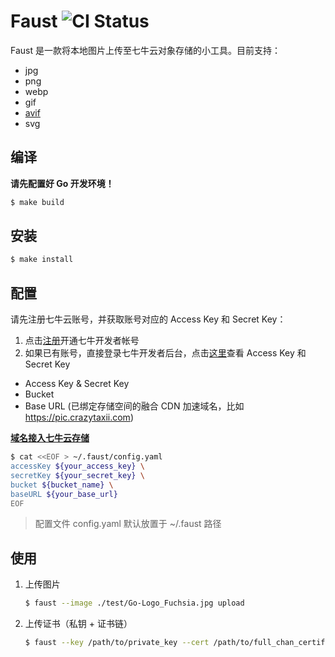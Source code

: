 # Faust ![CI Status](https://github.com/crazytaxii/faust/actions/workflows/ci.yaml/badge.svg)

Faust 是一款将本地图片上传至七牛云对象存储的小工具。目前支持：

- jpg
- png
- webp
- gif
- [avif](https://aomediacodec.github.io/av1-avif/)
- svg

## 编译

**请先配置好 Go 开发环境！**

```bash
$ make build
```

## 安装

```bash
$ make install
```

## 配置

请先注册七牛云账号，并获取账号对应的 Access Key 和 Secret Key：

1. 点击[注册](https://portal.qiniu.com/signup?ref=developer.qiniu.com)开通七牛开发者帐号
2. 如果已有账号，直接登录七牛开发者后台，点击[这里](https://portal.qiniu.com/user/key)查看 Access Key 和 Secret Key

- Access Key & Secret Key
- Bucket
- Base URL (已绑定存储空间的融合 CDN 加速域名，比如 <https://pic.crazytaxii.com>)

**[域名接入七牛云存储](https://developer.qiniu.com/fusion/manual/4939/the-domain-name-to-access)**

```bash
$ cat <<EOF > ~/.faust/config.yaml
accessKey ${your_access_key} \
secretKey ${your_secret_key} \
bucket ${bucket_name} \
baseURL ${your_base_url}
EOF
```

> 配置文件 config.yaml 默认放置于 ~/.faust 路径

## 使用

1. 上传图片

    ```bash
    $ faust --image ./test/Go-Logo_Fuchsia.jpg upload
    ```

1. 上传证书（私钥 + 证书链）

    ```bash
    $ faust --key /path/to/private_key --cert /path/to/full_chan_certificates upload
    ```
